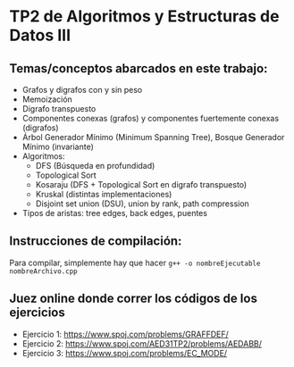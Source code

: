 # TP2 de Algoritmos y Estructuras de Datos III

## Temas/conceptos abarcados en este trabajo:
* Grafos y digrafos con y sin peso
* Memoización
* Digrafo transpuesto
* Componentes conexas (grafos) y componentes fuertemente conexas (digrafos)
* Árbol Generador Mínimo (Minimum Spanning Tree), Bosque Generador Mínimo (invariante) 
* Algoritmos:
	* DFS (Búsqueda en profundidad)
 	* Topological Sort	 
	* Kosaraju (DFS + Topological Sort en digrafo transpuesto)
	* Kruskal (distintas implementaciones)
	* Disjoint set union (DSU), union by rank, path compression
* Tipos de aristas: tree edges, back edges, puentes

## Instrucciones de compilación:
Para compilar, simplemente hay que hacer `g++ -o nombreEjecutable nombreArchivo.cpp`


## Juez online donde correr los códigos de los ejercicios
* Ejercicio 1: https://www.spoj.com/problems/GRAFFDEF/
* Ejercicio 2: https://www.spoj.com/AED31TP2/problems/AEDABB/ 
* Ejercicio 3: https://www.spoj.com/problems/EC_MODE/
